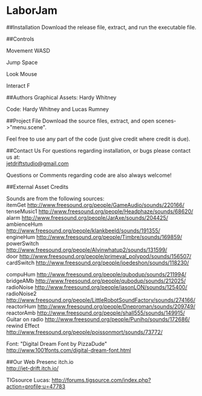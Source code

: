 # LaborJam


##Installation
Download the release file, extract, and run the executable file. 


##Controls

Movement		WASD

Jump			Space

Look			Mouse

Interact		F




##Authors
Graphical Assets:   Hardy Whitney

Code:               Hardy Whitney and Lucas Rumney

##Project File
Download the source files, extract, and open scenes->"menu.scene".   

Feel free to use any part of the code (just give credit where credit is due).  


##Contact Us
For questions regarding installation, or bugs please contact us at:  
jetdriftstudio@gmail.com  

Questions or Comments regarding code are also always welcome!  

##External Asset Credits

Sounds are from the following sources:  
itemGet      http://www.freesound.org/people/GameAudio/sounds/220166/  
tenseMusic1  http://www.freesound.org/people/Headphaze/sounds/68620/  
alarm        http://www.freesound.org/people/JarAxe/sounds/204425/  
ambienceHum  http://www.freesound.org/people/klankbeeld/sounds/191355/  
engineHum    http://www.freesound.org/people/Timbre/sounds/169859/  
powerSwitch  http://www.freesound.org/people/Alvinwhatup2/sounds/131599/  
door         http://www.freesound.org/people/primeval_polypod/sounds/156507/  
cardSwitch   http://www.freesound.org/people/joedeshon/sounds/118230/   

compuHum        http://www.freesound.org/people/qubodup/sounds/211994/    
bridgeAMb       http://www.freesound.org/people/qubodup/sounds/212025/    
radioNoise      http://www.freesound.org/people/jasonLON/sounds/125400/   
radioNoise2     http://www.freesound.org/people/LittleRobotSoundFactory/sounds/274166/    
reactorHum      http://www.freesound.org/people/Dneproman/sounds/209749/    
reactorAmb      http://www.freesound.org/people/shall555/sounds/149915/   
Guitar on radio http://www.freesound.org/people/Puniho/sounds/172686/   
rewind Effect   http://www.freesound.org/people/poissonmort/sounds/73772/   


Font: "Digital Dream Font by PizzaDude"  
http://www.1001fonts.com/digital-dream-font.html   


##Our Web Presenc
itch.io    
http://jet-drift.itch.io/    

TIGsource
Lucas:  http://forums.tigsource.com/index.php?action=profile;u=47783   
